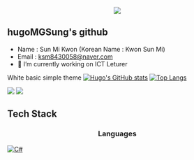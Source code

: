 <p align='center'>
  <a href="https://github.com/hugoMGSung">
    <img src="https://capsule-render.vercel.app/api?type=waving&color=gradient&fontColor=FFFFFF&height=300&section=header&text=Study%20Repository&fontSize=50"/>
  </a>
</p>

## hugoMGSung's github
- Name : Sun Mi Kwon (Korean Name : Kwon Sun Mi)
- Email : ksm8430058@naver.com
- 🔭 I’m currently working on ICT Leturer

White basic simple theme
[![Hugo's GitHub stats](https://github-readme-stats.vercel.app/api?username=hugoMGSung)](https://github.com/hugoMGSung)
[![Top Langs](https://github-readme-stats.vercel.app/api/top-langs/?username=hugoMGSung&langs_count=8)](https://github.com/hugoMGSung)

<img src="https://github-readme-stats.vercel.app/api?username=hugoMGSung&theme=synthwave&show_icons=true"/>
<img src="https://github-readme-stats.vercel.app/api/top-langs/?username=hugoMGSung&theme=synthwave&layout=compact"/>

## Tech Stack
<h3 align='center'>Languages</h3>
<p>
  <a href="https://github.com/hugoMGSung/StudyWpf.git" target="_blank"><img alt="C#" src="https://img.shields.io/badge/c%23-%23239120.svg?style=flat&logo=c-sharp&logoColor=white"/></a>
</p>
